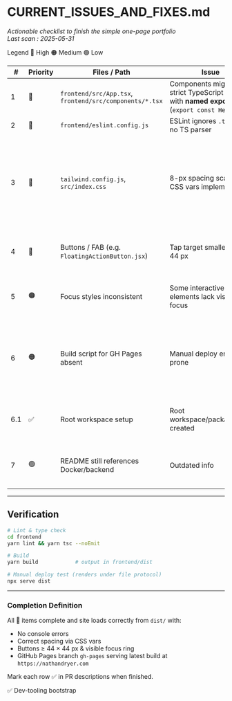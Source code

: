 # CURRENT_ISSUES_AND_FIXES.md  
_Actionable checklist to finish the simple one-page portfolio_  
_Last scan : 2025-05-31_

Legend 🔴 High 🟠 Medium 🟢 Low  

| # | Priority | Files / Path | Issue | Fix |
|---|----------|--------------|-------|-----|
| 1 | 🔴 | `frontend/src/App.tsx`, `frontend/src/components/*.tsx` | Components migrated to strict TypeScript (`.tsx`) with **named exports** (`export const Header`) | ✅ |
| 2 | 🔴 | `frontend/eslint.config.js` | ESLint ignores `.ts/.tsx`; no TS parser | ✅ |
| 3 | 🔴 | `tailwind.config.js`, `src/index.css` | 8-px spacing scale + CSS vars implemented | ✅ Added spacing keys `0,2,4,6,8,12,16,24` in Tailwind `theme.spacing`; defined `--space-component: 24px;` and `--space-section: 48px;` in `:root` of `src/index.css`. |
| 4 | 🔴 | Buttons / FAB (e.g. `FloatingActionButton.jsx`) | Tap target smaller than 44 px | Add `min-w-[44px] min-h-[44px]` classes or wrap with shared `Button` component. |
| 5 | 🟠 | Focus styles inconsistent | Some interactive elements lack visible focus | Create `.focus-ring` utility in `global.css` and apply to all `<button>` / `<a>` elements. |
| 6 | 🟠 | Build script for GH Pages absent | Manual deploy error-prone | `yarn add -D gh-pages`; in root `package.json` add scripts:<br>`"predeploy":"yarn --cwd frontend build",`<br>`"deploy":"gh-pages -d frontend/dist -b gh-pages"` |
| 6.1 | ✅ | Root workspace setup | Root workspace/package.json created | Added workspace configuration with frontend as workspace and deployment scripts |
| 7 | 🟢 | README still references Docker/backend | Outdated info | Remove backend/Docker sections once above issues resolved. |

---

## Verification

```bash
# Lint & type check
cd frontend
yarn lint && yarn tsc --noEmit

# Build
yarn build            # output in frontend/dist

# Manual deploy test (renders under file protocol)
npx serve dist
```

---

### Completion Definition

All 🔴 items complete and site loads correctly from `dist/` with:

* No console errors
* Correct spacing via CSS vars
* Buttons ≥ 44 × 44 px & visible focus ring
* GitHub Pages branch `gh-pages` serving latest build at `https://nathandryer.com`

Mark each row ✅ in PR descriptions when finished.  

✅ Dev-tooling bootstrap
